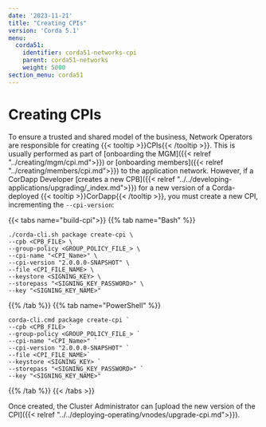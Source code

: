 ```yaml
---
date: '2023-11-21'
title: "Creating CPIs"
version: 'Corda 5.1'
menu:
  corda51:
    identifier: corda51-networks-cpi
    parent: corda51-networks
    weight: 5000
section_menu: corda51
---
```

# Creating CPIs

To ensure a trusted and shared model of the business, Network Operators are responsible for creating {{< tooltip >}}CPIs{{< /tooltip >}}. This is usually performed as part of [onboarding the MGM]({{< relref "../creating/mgm/cpi.md">}}) or [onboarding members]({{< relref "../creating/members/cpi.md">}}) to the application network. However, if a CorDapp Developer [creates a new CPB]({{< relref "../../developing-applications/upgrading/_index.md">}}) for a new version of a Corda-deployed {{< tooltip >}}CorDapp{{< /tooltip >}}, you must create a new CPI, incrementing the `--cpi-version`:

{{< tabs name="build-cpi">}}
{{% tab name="Bash" %}}
```shell
./corda-cli.sh package create-cpi \
--cpb <CPB_FILE> \
--group-policy <GROUP_POLICY_FILE_> \
--cpi-name "<CPI_Name>" \
--cpi-version "2.0.0.0-SNAPSHOT" \
--file <CPI_FILE_NAME> \
--keystore <SIGNING_KEY> \
--storepass "<SIGNING_KEY_PASSWORD>" \
--key "<SIGNING_KEY_NAME>"
```
{{% /tab %}}
{{% tab name="PowerShell" %}}
```shell 
corda-cli.cmd package create-cpi `
--cpb <CPB_FILE> `
--group-policy <GROUP_POLICY_FILE_> `
--cpi-name "<CPI_Name>" `
--cpi-version "2.0.0.0-SNAPSHOT" `
--file <CPI_FILE_NAME>`
--keystore <SIGNING_KEY> `
--storepass "<SIGNING_KEY_PASSWORD>" `
--key "<SIGNING_KEY_NAME>"
```
{{% /tab %}}
{{< /tabs >}}

Once created, the Cluster Administrator can [upload the new version of the CPI]({{< relref "../../deploying-operating/vnodes/upgrade-cpi.md">}}).
